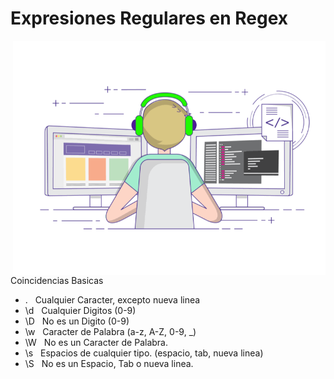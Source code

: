 # Expresiones Regulares en Regex
<img align="right" alt="GIF" src="https://raw.githubusercontent.com/devSouvik/devSouvik/master/gif3.gif" width="500"/>

Coincidencias Basicas 

-   . &nbsp;  Cualquier Caracter, excepto nueva linea
- \d &nbsp;  Cualquier Digitos (0-9)
- \D &nbsp;  No es un Digito (0-9)
- \w &nbsp;  Caracter de Palabra (a-z, A-Z, 0-9, _)
- \W &nbsp;  No es un Caracter de Palabra.
- \s &nbsp;  Espacios de cualquier tipo. (espacio, tab, nueva linea)
- \S &nbsp;  No es un Espacio, Tab o nueva linea.
